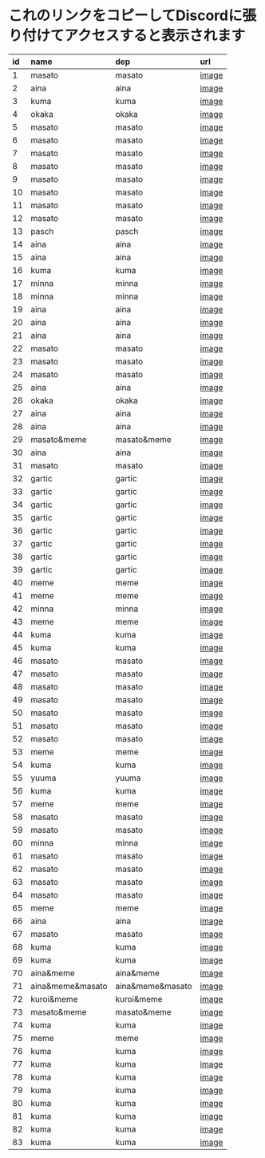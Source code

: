 # これのリンクをコピーしてDiscordに張り付けてアクセスすると表示されます
| id | name | dep | url |
| :--- | :--- | :--- | :--- |
| 1 | masato | masato | [image](https://cdn.discordapp.com/attachments/1190214711099260988/1347897774028619786/quote_1347895871257186395.png?ex=67ce27e0&is=67ccd660&hm=15fef2ca3cae3a73ff45ab1caae2f61e81f418db8f7c47977e11940a14cb2cc9&) |
| 2 | aina | aina | [image](https://media.discordapp.net/attachments/1104728600214777958/1348235471431401523/IMG_7072.png?ex=67ceb9a1&is=67cd6821&hm=0baff0fca2124bb70468522ed6fc1e8857308f1ea59c5e9fe6a5c71e168b155a&) |
| 3 | kuma | kuma | [image](https://cdn.okakey.com/IMG_7284.jpeg) |
| 4 | okaka | okaka | [image](https://cdn.discordapp.com/attachments/1325021344231981118/1346020059918897193/image.png?ex=67ce935e&is=67cd41de&hm=d333b18d3d6fa65da465dbf3445a0225795a5d998c0a1a2140a523a9a8090af1&) |
| 5 | masato | masato | [image](https://cdn.discordapp.com/attachments/1325021344231981118/1348266621403402324/IMG_7116.png?ex=67ced6a4&is=67cd8524&hm=38d7f60d8745659ee8194978bb48457422b51937ce21dd5fa4af5d071e29e1a6&) |
| 6 | masato | masato | [image](https://cdn.discordapp.com/attachments/1325021344231981118/1348266621763850320/IMG_7115.png?ex=67ced6a4&is=67cd8524&hm=864f97cd6ac9f73224641aa0a8b71d2f8c27fe60b052920e2d8536779c9c3b2a&) |
| 7 | masato | masato | [image](https://cdn.discordapp.com/attachments/1325021344231981118/1348266622263230545/IMG_6662.png?ex=67ced6a4&is=67cd8524&hm=0f033c622b0e2a992a24b87ccc9056f8793ced9b3c05cb68af913f99b5115058&) |
| 8 | masato | masato | [image](https://cdn.discordapp.com/attachments/1325021344231981118/1348266918250807418/IMG_0471.png?ex=67ced6ea&is=67cd856a&hm=1e4cfaa594fe8f5073ed9d42229cf7d7de13a75082a7b2c04b84b115d0e3be7e&) |
| 9 | masato | masato | [image](https://cdn.discordapp.com/attachments/1325021344231981118/1348266919475548200/quote_1347577705368915989.png?ex=67ced6eb&is=67cd856b&hm=9a9bbeb95e6c3b3d44aa5b32a166fda82e3438a5141c376560a55d180a092a59&) |
| 10 | masato | masato | [image](https://media.discordapp.net/attachments/1325021344231981118/1348266919916077137/quote_1347583662010400888.png?ex=67ced6eb&is=67cd856b&hm=d26147c87dbd624d4cbbcf098bd126cc8e419e1405f676c19dae4e85df555199&) |
| 11 | masato | masato | [image](https://cdn.discordapp.com/attachments/1325021344231981118/1348267358644338719/IMG_6467.png?ex=67ced753&is=67cd85d3&hm=9f330a30f4986fdcc34704a7a86686d80d79214b7ea68132ecf627e965b09005&) |
| 12 | masato | masato | [image](https://cdn.discordapp.com/attachments/1290574328974409770/1333791241888071782/IMG_0530.png?ex=67ce40a4&is=67ccef24&hm=3536cecae78457ba81f0b49458febd4056cd6ac05a06b70ed61ec1a85d8daec5&) |
| 13 | pasch | pasch | [image](https://cdn.discordapp.com/attachments/1325021344231981118/1348266621000482849/IMG_7117.png?ex=67ced6a4&is=67cd8524&hm=a8ec4fa75a9c11998a18ee117fad8c3d4257f4732f36bd60fe342d9ed17f46b5&) |
| 14 | aina | aina | [image](https://cdn.discordapp.com/attachments/1325021344231981118/1348266918577967277/quote_1339511233455591424.png?ex=67ced6ea&is=67cd856a&hm=cd69212e41d1ed10c58ee1909b35e343465c735faf23814136cf4fdbbb858b7e&) |
| 15 | aina | aina | [image](https://media.discordapp.net/attachments/1325021344231981118/1348266919156777100/quote_1347579309803704411.png?ex=67ced6eb&is=67cd856b&hm=3d095bb61429a189ac455e86f510c27eb6a98be0f4cf23ecc3f107d60b3737b2&) |
| 16 | kuma | kuma | [image](https://cdn.discordapp.com/attachments/1325021344231981118/1348275513482809354/quote_1348275238189924414.png?ex=67cedeec&is=67cd8d6c&hm=7f1a43ab5d2ae33146372a60066960ab4567171d6efd9f0874f9b608f9242864&) |
| 17 | minna | minna | [image](https://cdn.discordapp.com/attachments/1104728600214777958/1348284101865771009/IMG_6436.png?ex=67cee6eb&is=67cd956b&hm=9a90d2eef2bc5bf25ad013c786c92034649fb05f88b3702cc7b45d03009fa849&) |
| 18 | minna | minna | [image](https://cdn.discordapp.com/attachments/1104728600214777958/1348284103119605830/IMG_6219.png?ex=67cee6ec&is=67cd956c&hm=d7051b0d1965e690155ebca6d6cc56357cd05fa6b3c7e38e6202127d90028677&) |
| 19 | aina | aina | [image](https://cdn.discordapp.com/attachments/1104728600214777958/1348284103757140009/IMG_6203.png?ex=67cee6ec&is=67cd956c&hm=a1902db2e49d76a93e131cdd79e4ae233da05e7efc3df1f3b5b46f3bd5b1142c&) |
| 20 | aina | aina | [image](https://cdn.discordapp.com/attachments/1104728600214777958/1348284104122171493/IMG_6201.png?ex=67cee6ec&is=67cd956c&hm=5020528b2d255b6f993b0d259af162540cad7c5f61c1df678acd1faee094e3e2&) |
| 21 | aina | aina | [image](https://cdn.discordapp.com/attachments/1104728600214777958/1348284105388855347/IMG_6198.png?ex=67cee6ec&is=67cd956c&hm=5c1eae72b3ba4c845f04c8629dbf54d2ab38005e77320b0c592aed1e32ba4d1e&) |
| 22 | masato | masato | [image](https://cdn.discordapp.com/attachments/925178381174181888/1142784188425183262/quote_1142784003624144896.png) |
| 23 | masato | masato | [image](https://media.discordapp.net/attachments/1141589369749241917/1143466664332107816/IMG_7933.png?ex=67cea751&is=67cd55d1&hm=a94700a728d63a59c097ec938927c057076174e3f1cbfd6f3facd45a05c00581&) |
| 24 | masato | masato | [image](https://cdn.discordapp.com/attachments/1141589369749241917/1348288809955233905/quote_1143474508485885982.png?ex=67ceeb4e&is=67cd99ce&hm=a9af00b0218c57b77887c19909486ac19c48d7696b8ca5a0eb4bd6a745f71128&) |
| 25 | aina | aina | [image](https://cdn.discordapp.com/attachments/1104728600214777958/1348288389773787156/IMG_6220.png?ex=67ceeaea&is=67cd996a&hm=d6bdd21ac32fdad9579ba46519e295abc27a21c2c8fe4730e050a7716566c94f&) |
| 26 | okaka | okaka | [image](https://cdn.discordapp.com/attachments/1104728600214777958/1348288390273044500/IMG_6218.png?ex=67ceeaea&is=67cd996a&hm=e8332e4c7d3f82e03e62ba4b53d26de88e319698044eb5134ec644423b953ddf&) |
| 27 | aina | aina | [image](https://media.discordapp.net/attachments/1104728600214777958/1348289381395595366/quote_1345382999377711207.png?ex=67ceebd6&is=67cd9a56&hm=5db8ce440efbb0849b48f76d18c3c0505a39626824a6dc0e2a2952932a634a98&) |
| 28 | aina | aina | [image](https://media.discordapp.net/attachments/1104728600214777958/1348289381668094003/IMG_6950.png?ex=67ceebd6&is=67cd9a56&hm=6bb8ce646db1ede811ff93967dec2e655c8631bd310f4e98b174182f291ae838&) |
| 29 | masato&meme | masato&meme | [image](https://media.discordapp.net/attachments/1104728600214777958/1348289382028808293/IMG_5597.png?ex=67ceebd6&is=67cd9a56&hm=073806cbfec830923ecf1aa8ce45a0d2a53c22f17b847bfcc031ec379a3f3070&) |
| 30 | aina | aina | [image](https://cdn.discordapp.com/attachments/1104728600214777958/1348572540800466954/quote_1329437536476467374.png?ex=67cff38c&is=67cea20c&hm=ba81a602e080bb585ff4fe711cd4d39b3b9cf029d7b8d4f9d1a6f8336a3091b1&) |
| 31 | masato | masato | [image](https://cdn.discordapp.com/attachments/1325021344231981118/1348571622772047882/IMG_0746.png?ex=67cff2b2&is=67cea132&hm=ab853e35f0c588f56a927135fa43ff08a666c70da9034e24b2e3185f3e6fda9f&) |
| 32 | gartic | gartic | [image](https://media.discordapp.net/attachments/1204351668851052568/1316357622227800064/IMG_8416.gif?ex=67cf6dd1&is=67ce1c51&hm=aad8835dab010675325359b9b4b1677b3e4b38cff5dd87ba6fd2b8346853292e&=) |
| 33 | gartic | gartic | [image](https://media.discordapp.net/attachments/1204351668851052568/1316357622684712981/IMG_8417.png?ex=67cf6dd1&is=67ce1c51&hm=a0e179c2948d394de5f017cf3e53d54291d3ad3715edb82d2c9c04ef3f2cac26&=format=webp&quality=lossless&width=306&height=544) |
| 34 | gartic | gartic | [image](https://media.discordapp.net/attachments/1204351668851052568/1316357623049879613/IMG_8420.gif?ex=67cf6dd2&is=67ce1c52&hm=e92057223e618555b5bb0fff71d429de067c01771c2f1f106c7e67b60f39417a&=) |
| 35 | gartic | gartic | [image](https://media.discordapp.net/attachments/1204351668851052568/1316357623464988724/IMG_8423.gif?ex=67cf6dd2&is=67ce1c52&hm=57e02229596f60eaf978f23053c3dd56237fb0cde0be422736ea1f57a4d84b9c&=) |
| 36 | gartic | gartic | [image](https://media.discordapp.net/attachments/1204351668851052568/1316357623981015093/IMG_8424.gif?ex=67cf6dd2&is=67ce1c52&hm=b80f3c2618c142263b8f4ccd1e995f520ce9b7e1da5a4a717829b0649efa48fd&=) |
| 37 | gartic | gartic | [image](https://media.discordapp.net/attachments/1204351668851052568/1316357624429678622/IMG_8427.png?ex=67cf6dd2&is=67ce1c52&hm=2b9d0f866ae80eb56223f1ac114143106004b04c0212c1e10e8225aee040257f&format=webp&quality=lossless&width=306&height=544) |
| 38 | gartic | gartic | [image](https://media.discordapp.net/attachments/1204351668851052568/1316357624769548339/IMG_8429.gif?ex=67cf6dd2&is=67ce1c52&hm=6464f1971aa8d32c421df624262e5c3ea758611db4609db406eacb8683e1cc73&=) |
| 39 | gartic | gartic | [image](https://media.discordapp.net/attachments/1204351668851052568/1316357625306288188/IMG_8433.gif?ex=67cf6dd2&is=67ce1c52&hm=7bb415ba849e385512ac2925d207ca1da340a73fc825dc7d668234f806e8beb7&=) |
| 40 | meme | meme | [image](https://cdn.discordapp.com/attachments/1325021344231981118/1348584518474399805/IMG_7131.png?ex=67cffeb4&is=67cead34&hm=4cd838f5916a9a5c07b2921f916c1f620979764e4b863d80f34610ded876dcf7&) |
| 41 | meme | meme | [image](https://cdn.discordapp.com/attachments/1325021344231981118/1348584518830784595/IMG_7130.png?ex=67cffeb4&is=67cead34&hm=8b4d16aeed8c8090b44ec412b794077fcf3f491d6a7f27790397033b0f2c963d&) |
| 42 | minna | minna | [image](https://cdn.discordapp.com/attachments/1325021344231981118/1348584519371984937/IMG_7129.png?ex=67cffeb4&is=67cead34&hm=6749119e3c14b5fab833bbfa426ad1ae7370a5f15f7022afbcb839057ce7653f&) |
| 43 | meme | meme | [image](https://cdn.discordapp.com/attachments/1325021344231981118/1348584519699005511/IMG_7128.png?ex=67cffeb4&is=67cead34&hm=c30361296f55660c0f67d858c1d94827c9d2eceaf99483896e53b4a55523b0eb&) |
| 44 | kuma | kuma | [image](https://cdn.discordapp.com/attachments/1104728600214777958/1348622742097887252/quote_1348622340778364938.png?ex=67d0224d&is=67ced0cd&hm=dfc8bf269ef926b2219ac7413ce35260d96e3b96111a2d875fb668a000c7d95d&) |
| 45 | kuma | kuma | [image](https://media.discordapp.net/attachments/1104728600214777958/1348636910184042598/image0.jpg?ex=67d02f7f&is=67ceddff&hm=0ec4b634f912bf8548fb52fcae2018079a9a186bbbd3c75fbc7f1360d2ea8db0&=&format=webp) |
| 46 | masato | masato | [image](https://media.discordapp.net/attachments/1104728600214777958/1348944255388745789/IMG_0758.png?ex=67d14dbc&is=67cffc3c&hm=ca6621ed2d79174ad6417cd73b8087e556b2eb5f5bc036d7fab3d4411b78bc6b&=&format=webp&quality=lossless) |
| 47 | masato | masato | [image](https://media.discordapp.net/attachments/1104728600214777958/1348944255741198377/IMG_0759.png?ex=67d14dbc&is=67cffc3c&hm=abb53c5bcad46a971a0bc2bdd5437568db7dfb2f3464451ee010b9002be8a8a6&=&format=webp&quality=lossless) |
| 48 | masato | masato | [image](https://media.discordapp.net/attachments/1104728600214777958/1348944256047251486/IMG_0760.png?ex=67d14dbc&is=67cffc3c&hm=75b2accf00bc0261be5859b376b4dd33dc8ed5781b5c71317b1cffa62f819e2d&=&format=webp&quality=lossless) |
| 49 | masato | masato | [image](https://media.discordapp.net/attachments/1104728600214777958/1348944256407965707/IMG_0761.png?ex=67d14dbc&is=67cffc3c&hm=ddd484cf4912f293aae530901eae96fe601ed902d7cde4210989635a8fae45f0&=&format=webp&quality=lossless) |
| 50 | masato | masato | [image](https://media.discordapp.net/attachments/1104728600214777958/1348944256701698048/IMG_0762.png?ex=67d14dbc&is=67cffc3c&hm=7cfc9ea07ebf9cb9699095f405f1700785b27bf8fd36ec109f52418fd8c30e97&=&format=webp&quality=lossless) |
| 51 | masato | masato | [image](https://media.discordapp.net/attachments/1104728600214777958/1348944256991232000/IMG_0763.png?ex=67d14dbd&is=67cffc3d&hm=7241aa5f7bf43360dfebac6a17c4b8d5d16f3e6c4a74b5461901d33704a570d6&=&format=webp&quality=lossless) |
| 52 | masato | masato | [image](https://media.discordapp.net/attachments/1104728600214777958/1348944257322455060/IMG_0764.png?ex=67d14dbd&is=67cffc3d&hm=7cb0e13093035e12cc90a0b687e59a5cbe33dac9a2072d843e1983964988dc5b&=&format=webp&quality=lossless) |
| 53 | meme | meme | [image](https://media.discordapp.net/attachments/1104728600214777958/1348944257674907751/IMG_7159.png?ex=67d14dbd&is=67cffc3d&hm=e39fe11c43d60214e5bec4d22dc91d002fe573e12a9355fe1bc07b3ea379a315&=&format=webp&quality=lossless&width=1128&height=255) |
| 54 | kuma | kuma | [image](https://media.discordapp.net/attachments/1104728600214777958/1348954980610080808/IMG_7350.png?ex=67d157b9&is=67d00639&hm=f48296780c8a5151130b64077d94c5fae4eb4f7e83a5cd4f0f6a8a244034fa70&) |
| 55 | yuuma | yuuma | [image](https://cdn.discordapp.com/attachments/1104728600214777958/1351196107644080219/quote_1171799275345297468.png?ex=67d97ef0&is=67d82d70&hm=21dfa834c6715d7ca53efc443d0a7f9e37d9e658fd06e484d93dc4666d1dc6eb&) |
| 56 | kuma | kuma | [image](https://cdn.discordapp.com/attachments/1104728600214777958/1351196393225850900/IMG_7497.png?ex=67d97f34&is=67d82db4&hm=04beb505b0b6ef82f92796ffd967d5d9ed2b7974342675a2f3c918b208d5af62&) |
| 57 | meme | meme | [image](https://cdn.discordapp.com/attachments/1104728600214777958/1351520422260379679/image0.jpg?ex=67daacfa&is=67d95b7a&hm=4afc95c17acbc191741166dc5337d7b5b28d42d2e8424acdd8332f836b955984&) |
| 58 | masato | masato | [image](https://cdn.discordapp.com/attachments/1104728600214777958/1351521137112387595/IMG_7519.png?ex=67daada5&is=67d95c25&hm=b3a8567e9e9844a7aeaaacffc67f177549c0d8e79b0d99555594e9061e4b59b1&) |
| 59 | masato | masato | [image](https://cdn.discordapp.com/attachments/1104728600214777958/1352582976076251219/20230817_043240478_iOS.png?ex=67de8a8f&is=67dd390f&hm=5ff92655a5eadb05c66f17100633f5f9d32f7dcd1cb8da7ed5df960613d41af4&) |
| 60 | minna | minna | [image](https://cdn.discordapp.com/attachments/1104728600214777958/1353300750532345987/IMG_7782.png?ex=67e1270a&is=67dfd58a&hm=35588806ae97320c39db023f7c14cfb742113ed9cdf2a320ad63c5f97fdc30b7&) |
| 61 | masato | masato | [image](https://cdn.discordapp.com/attachments/1104728600214777958/1353639635036930201/quote_1092067405548761208.png?ex=67e262a6&is=67e11126&hm=8cca9ace9546301a9ec08420415a7fe213e2427c31d12fea2e1df6d4c4e85c4e&) |
| 62 | masato | masato | [image](https://cdn.discordapp.com/attachments/1104728600214777958/1353639663356612648/quote_1142784003624144896.png?ex=67e262ad&is=67e1112d&hm=46fba0d45bb5365b432470271e8cee5aabd2ca3c99fb98ebf6dda1cff92c991c&) |
| 63 | masato | masato | [image](https://cdn.discordapp.com/attachments/1104728600214777958/1353639706650345524/quote_1142142453751742484.png?ex=67e262b7&is=67e11137&hm=85e24896d92127f8f8d25603c6960804d64a83c010ee43faf799286795ffcb26&) |
| 64 | masato | masato | [image](https://cdn.discordapp.com/attachments/1104728600214777958/1353639773192978443/quote_1142782286744531004.png?ex=67e262c7&is=67e11147&hm=f1681cad807828e32f07ad28e2c7f71b9d7d53ce37fd3aac558ac8597632d3ab&) |
| 65 | meme | meme | [image](https://cdn.discordapp.com/attachments/1104728600214777958/1353639822799011880/IMG_0374.png?ex=67e262d3&is=67e11153&hm=1b55ea969be4d0e6564bef2002c916682b2ece5d15d14bac13fb9e34a0938695&) |
| 66 | aina | aina | [image](https://cdn.discordapp.com/attachments/1104728600214777958/1353653423827849216/IMG_3376.png?ex=67e26f7d&is=67e11dfd&hm=6a5f6819a4a4c75b7f37d4e2d3c41eff2099a5041332dfa65f910474a61bfc58&) |
| 67 | masato | masato | [image](https://cdn.discordapp.com/attachments/1104728600214777958/1353653497748258858/IMG_7809.png?ex=67e26f8f&is=67e11e0f&hm=c5530f23ed4f96750b7e5b729b83a32c6b37e1f9618bbcf4b8b429661f93c375&) |
| 68 | kuma | kuma | [image](https://cdn.discordapp.com/attachments/1104728600214777958/1354697712187998289/IMG_8044.png?ex=67e63c0f&is=67e4ea8f&hm=63a1b0dcdb3483e090457f2f8186831e743fa7df3f422832ff36323559c716ac&) |
| 69 | kuma | kuma | [image](https://cdn.discordapp.com/attachments/1104728600214777958/1354699756785504316/image0.jpg?ex=67e63df7&is=67e4ec77&hm=df6984f17eff4666dcf2f2ccd69d273d0e5a56d05bc169c1535eef2217d7e8aa&) |
| 70 | aina&meme | aina&meme | [image](https://cdn.discordapp.com/attachments/1104728600214777958/1355355813992075294/2025-03-29_073922.png?ex=67e8a0f7&is=67e74f77&hm=aa0a2920bc4c0c3cb22b76e745ff922e566dc3041c1ed09aed0f3bb8820fcd25&) |
| 71 | aina&meme&masato | aina&meme&masato | [image](https://cdn.discordapp.com/attachments/1104728600214777958/1355355883084709888/2025-03-29_073950.png?ex=67e8a107&is=67e74f87&hm=b695a2d4ed052c6e0697a7384607dcf299e0fd488a6079bc7ed3c0ecf0d48124&) |
| 72 | kuroi&meme | kuroi&meme | [image](https://cdn.discordapp.com/attachments/1104728600214777958/1355355982070550599/2025-03-29_073723.png?ex=67e8a11f&is=67e74f9f&hm=6a4e13bd09547bcbf49f34f2df8a71124aea67e3d5f980a7b0bee3d220e36177&) |
| 73 | masato&meme | masato&meme | [image](https://cdn.discordapp.com/attachments/1104728600214777958/1355356125759012976/2025-03-29_102047.png?ex=67e8a141&is=67e74fc1&hm=0f13cb3a1a7b0e11cd84b4170b480678c70ef4d5f873510eb2ec3774a05a4cc1&) |
| 74 | kuma | kuma | [image](https://cdn.discordapp.com/attachments/1104728600214777958/1356195095128571964/IMG_8168.png?ex=67ebae9b&is=67ea5d1b&hm=e773d3dd0a061b85d5ffd55faa2310a692d48ec8508151c22b89f9fc0355e262&) |
| 75 | meme | meme | [image](https://cdn.discordapp.com/attachments/1104728600214777958/1356244102508974161/quote_1356239876139388969.png?ex=67ebdc3f&is=67ea8abf&hm=0d0ecaddc81fa31450e18a72f6976f05de96f5f10597330db23af65ef58ddebd&) |
| 76 | kuma | kuma | [image](https://cdn.discordapp.com/attachments/1104728600214777958/1356244146808951025/IMG_8173.png?ex=67ebdc4a&is=67ea8aca&hm=ffcb2dc15afd356eb15bcd0076e038b57abfbc02b67c49cb0dc81e65ff542cee&) |
| 77 | kuma | kuma | [image](https://cdn.discordapp.com/attachments/1104728600214777958/1358745118701650062/image0.jpg?ex=67f4f580&is=67f3a400&hm=b582d84293e5006baf012af1aeb9e0f1f60d2537c3e58b42cfe4f7e1d0208095&) |
| 78 | kuma | kuma | [image](https://cdn.discordapp.com/attachments/1104728600214777958/1365322355378753557/98718573b2689313.png?ex=680ce307&is=680b9187&hm=031c14b7ff5db9e5d6476d1fd653ab66755151eb598510d9b999090d9476c0f6&) |
| 79 | kuma | kuma | [image](https://cdn.discordapp.com/attachments/1104728600214777958/1366033068808343594/quote_1366032226558410772.png?ex=680f78ef&is=680e276f&hm=d4605cbb59a19308fe513c58387a3a173ae14e5963029f946ebc1adffe1c602e&) |
| 80 | kuma | kuma | [image](https://cdn.discordapp.com/attachments/1104728600214777958/1366047462820810822/quote_1366046976197525535.png?ex=680f8657&is=680e34d7&hm=b07e6d7d083657c86cbbaaaf8e4d43a6db9d5f7e9b3febad2d096c9c06e0da2f&) |
| 81 | kuma | kuma | [image](https://cdn.discordapp.com/attachments/1104728600214777958/1366739277332877363/2025-04-29_181803.png?ex=68120aa4&is=6810b924&hm=975bc2314c45332903532f07d4b44df7ad6295be0e8118d6636242b3c55f2b6b&) |
| 82 | kuma | kuma | [image](https://cdn.discordapp.com/attachments/1104728600214777958/1367463329517404201/IMG_8985.png?ex=6814acf7&is=68135b77&hm=3a426d46f240c80c6b7435c22e5ad136b42e7cf296de745914dfaf45ea6d4402&) |
| 83 | kuma | kuma | [image](https://cdn.discordapp.com/attachments/1104728600214777958/1367483585774489660/quote_1367482759983136912.png?ex=6814bfd5&is=68136e55&hm=e59123e64d977a835713c3628cd25f9eb97c303ca230827f9b4b994a28f6b1d6&) |
